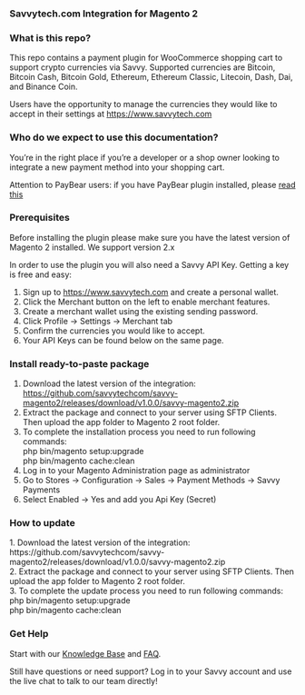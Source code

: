 <h3>Savvytech.com Integration for Magento 2</h3>
<h3>What is this repo?</h3>
This repo contains a payment plugin for WooCommerce shopping cart to support crypto currencies via Savvy. Supported currencies are Bitcoin, Bitcoin Cash, Bitcoin Gold, Ethereum, Ethereum Classic, Litecoin, Dash, Dai, and Binance Coin.

Users have the opportunity to manage the currencies they would like to accept in their settings at https://www.savvytech.com

<h3>Who do we expect to use this documentation?</h3>
You’re in the right place if you’re a developer or a shop owner looking to integrate a new payment method into your shopping cart.

Attention to PayBear users: if you have PayBear plugin installed, please [read this](https://github.com/savvytechcom/savvy-samples/wiki/Upgrading-from-V2-to-V3)

<h3>Prerequisites</h3>
Before installing the plugin please make sure you have the latest version of Magento 2 installed. We support version 2.x

In order to use the plugin you will also need a Savvy API Key. Getting a key is free and easy:

 1. Sign up to https://www.savvytech.com and create a personal wallet.
 2. Click the Merchant button on the left to enable merchant features.
 3. Create a merchant wallet using the existing sending password.
 4. Click Profile -> Settings -> Merchant tab
 5. Confirm the currencies you would like to accept.
 6. Your API Keys can be found below on the same page.

<h3>Install ready-to-paste package</h3>
 
 1. Download the latest version of the integration: https://github.com/savvytechcom/savvy-magento2/releases/download/v1.0.0/savvy-magento2.zip
 2. Extract the package and connect to your server using SFTP Clients. Then upload the app folder to Magento 2 root folder.
 3. To complete the installation process you need to run following commands: <br>
    php bin/magento setup:upgrade <br>
    php bin/magento cache:clean
 4. Log in to your Magento Administration page as administrator 
 5. Go to Stores → Configuration → Sales → Payment Methods → Savvy Payments
 6. Select Enabled -> Yes and add you Api Key (Secret)
 
 <h3>How to update</h3>
 1. Download the latest version of the integration: https://github.com/savvytechcom/savvy-magento2/releases/download/v1.0.0/savvy-magento2.zip <br>
 2. Extract the package and connect to your server using SFTP Clients. Then upload the app folder to Magento 2 root folder.<br>
 3. To complete the update process you need to run following commands: <br>
     php bin/magento setup:upgrade <br>
     php bin/magento cache:clean

<h3>Get Help</h3>
Start with our <a href="https://help.savvytech.com">Knowledge Base</a> and <a href="https://help.savvytech.com/frequently-asked-questions">FAQ</a>.

Still have questions or need support? Log in to your Savvy account and use the live chat to talk to our team directly!
